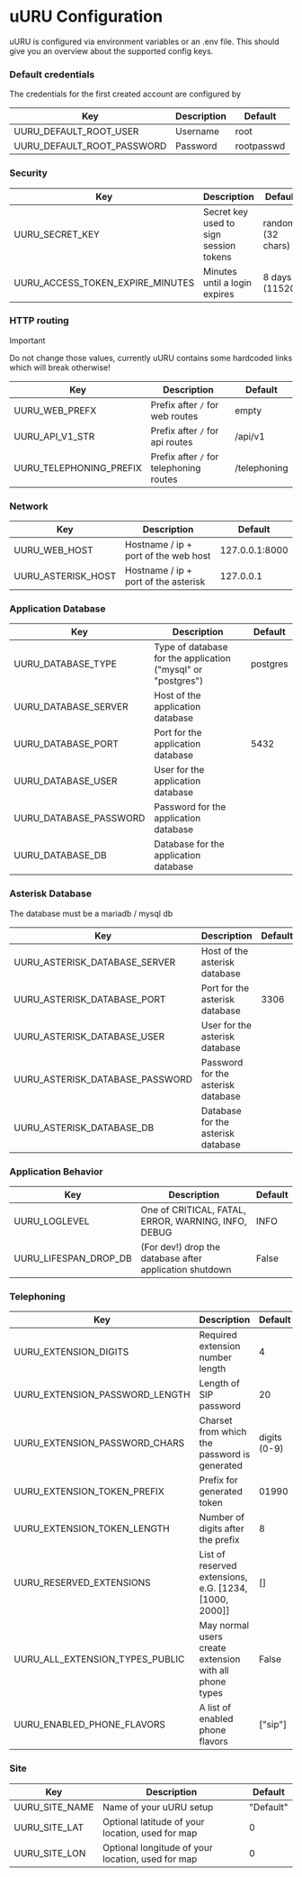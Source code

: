 # uURU Configuration

uURU is configured via environment variables or an .env file. This should
give you an overview about the supported config keys.

### Default credentials

The credentials for the first created account are configured by

| Key                        | Description | Default    |
| -------------------------- | ----------- | ---------- |
| UURU_DEFAULT_ROOT_USER     | Username    | root       |
| UURU_DEFAULT_ROOT_PASSWORD | Password    | rootpasswd |

### Security

| Key                              | Description                            | Default           |
| -------------------------------- | -------------------------------------- | ----------------- |
| UURU_SECRET_KEY                  | Secret key used to sign session tokens | random (32 chars) |
| UURU_ACCESS_TOKEN_EXPIRE_MINUTES | Minutes until a login expires          | 8 days (11520)    |

### HTTP routing

> [!IMPORTANT]  
> Do not change those values, currently uURU contains some hardcoded links
> which will break otherwise!

| Key                     | Description                             | Default      |
| ----------------------- | --------------------------------------- | ------------ |
| UURU_WEB_PREFX          | Prefix after `/` for web routes         | empty        |
| UURU_API_V1_STR         | Prefix after `/` for api routes         | /api/v1      |
| UURU_TELEPHONING_PREFIX | Prefix after `/` for telephoning routes | /telephoning |

### Network

| Key                | Description                          | Default        |
| ------------------ | ------------------------------------ | -------------- |
| UURU_WEB_HOST      | Hostname / ip + port of the web host | 127.0.0.1:8000 |
| UURU_ASTERISK_HOST | Hostname / ip + port of the asterisk | 127.0.0.1      |

### Application Database

| Key                    | Description                                                  | Default  |
| ---------------------- | ------------------------------------------------------------ | -------- |
| UURU_DATABASE_TYPE     | Type of database for the application ("mysql" or "postgres") | postgres |
| UURU_DATABASE_SERVER   | Host of the application database                             |          |
| UURU_DATABASE_PORT     | Port for the application database                            | 5432     |
| UURU_DATABASE_USER     | User for the application database                            |          |
| UURU_DATABASE_PASSWORD | Password for the application database                        |          |
| UURU_DATABASE_DB       | Database for the application database                        |          |

### Asterisk Database

The database must be a mariadb / mysql db

| Key                             | Description                        | Default |
| ------------------------------- | ---------------------------------- | ------- |
| UURU_ASTERISK_DATABASE_SERVER   | Host of the asterisk database      |         |
| UURU_ASTERISK_DATABASE_PORT     | Port for the asterisk database     | 3306    |
| UURU_ASTERISK_DATABASE_USER     | User for the asterisk database     |         |
| UURU_ASTERISK_DATABASE_PASSWORD | Password for the asterisk database |         |
| UURU_ASTERISK_DATABASE_DB       | Database for the asterisk database |         |

### Application Behavior

| Key                   | Description                                             | Default |
| --------------------- | ------------------------------------------------------- | ------- |
| UURU_LOGLEVEL         | One of CRITICAL, FATAL, ERROR, WARNING, INFO, DEBUG     | INFO    |
| UURU_LIFESPAN_DROP_DB | (For dev!) drop the database after application shutdown | False   |

### Telephoning

| Key                             | Description                                            | Default      |
| ------------------------------- | ------------------------------------------------------ | ------------ |
| UURU_EXTENSION_DIGITS           | Required extension number length                       | 4            |
| UURU_EXTENSION_PASSWORD_LENGTH  | Length of SIP password                                 | 20           |
| UURU_EXTENSION_PASSWORD_CHARS   | Charset from which the password is generated           | digits (0-9) |
| UURU_EXTENSION_TOKEN_PREFIX     | Prefix for generated token                             | 01990        |
| UURU_EXTENSION_TOKEN_LENGTH     | Number of digits after the prefix                      | 8            |
| UURU_RESERVED_EXTENSIONS        | List of reserved extensions, e.G. [1234, [1000, 2000]] | []           |
| UURU_ALL_EXTENSION_TYPES_PUBLIC | May normal users create extension with all phone types | False        |
| UURU_ENABLED_PHONE_FLAVORS      | A list of enabled phone flavors                        | ["sip"]      |

### Site

| Key            | Description                                       | Default   |
| -------------- | ------------------------------------------------- | --------- |
| UURU_SITE_NAME | Name of your uURU setup                           | "Default" |
| UURU_SITE_LAT  | Optional latitude of your location, used for map  | 0         |
| UURU_SITE_LON  | Optional longitude of your location, used for map | 0         |
